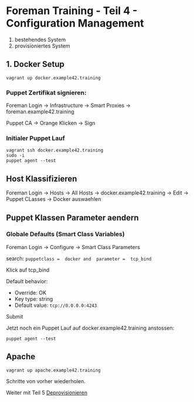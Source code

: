 # Foreman Training - Teil 4 - Configuration Management

1. bestehendes System
2. provisioniertes System

## 1. Docker Setup

    vagrant up docker.example42.training

### Puppet Zertifikat signieren:

Foreman Login -> Infrastructure -> Smart Proxies -> foreman.example42.training

Puppet CA -> Orange Klicken -> Sign

### Initialer Puppet Lauf

    vagrant ssh docker.example42.training
    sudo -i
    puppet agent --test 

## Host Klassifizieren

Foreman Login -> Hosts -> All Hosts -> docker.example42.training -> Edit -> Puppet CLasses -> Docker auswaehlen

## Puppet Klassen Parameter aendern

### Globale Defaults (Smart Class Variables)

Foreman Login -> Configure -> Smart Class Parameters

search:  ```puppetclass =  docker and  parameter =  tcp_bind```

Klick auf tcp_bind

Default behavior:
-  Override: OK
-  Key type: string
-  Default value: ```tcp://0.0.0.0:4243```

Submit

Jetzt noch ein Puppet Lauf auf docker.example42.training anstossen:

    puppet agent --test

## Apache

    vagrant up apache.example42.training

Schritte von vorher wiederholen.


Weiter mit Teil 5 [Deprovisionieren](../05_deprovisioning)

